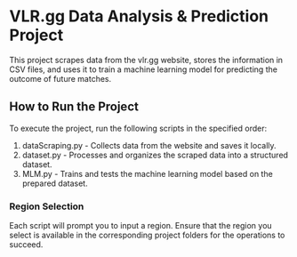 # VLR.gg Data Analysis & Prediction Project
This project scrapes data from the vlr.gg website, stores the information in CSV files, and uses it to train a machine learning model for predicting the outcome of future matches.

## How to Run the Project
To execute the project, run the following scripts in the specified order:
1. dataScraping.py - Collects data from the website and saves it locally.
2. dataset.py - Processes and organizes the scraped data into a structured dataset.
3. MLM.py - Trains and tests the machine learning model based on the prepared dataset.

### Region Selection
Each script will prompt you to input a region. Ensure that the region you select is available in the corresponding project folders for the operations to succeed.
